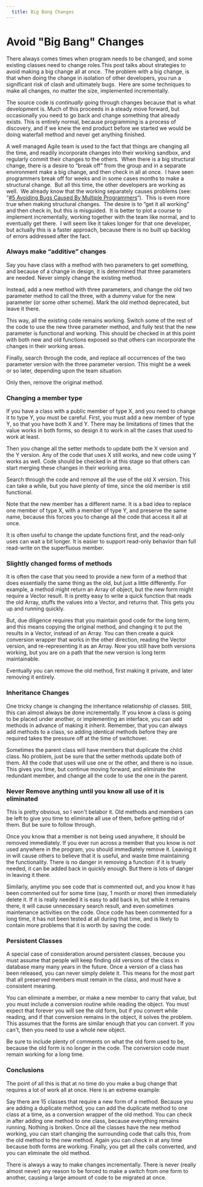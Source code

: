 ```yaml
---
  title: Big Bang Changes
---
```

#  Avoid "Big Bang" Changes

There always comes times when program needs to be changed, and some existing classes need to change roles.This post talks about strategies to avoid making a big change all at once.  The problem with a big change, is that when doing the change in isolation of other developers, you run a significant risk of clash and ultimately bugs.  Here are some techniques to make all changes, no matter the size, implemented incrementally.  

The source code is _continually_ going through changes because that is what development is. Much of this proceeds in a steady move forward, but occasionally you need to go back and change something that already exists. This is entirely normal, because programming is a process of discovery, and if we knew the end product before we started we would be doing waterfall method and never get anything finished. 

A well managed Agile team is used to the fact that things are changing all the time, and readily incorporate changes into their working sandbox, and regularly commit their changes to the others.  When there is a big structural change, there is a desire to “break off” from the group and in a separate environment make a big change, and then check in all at once.  I have seen programmers break off for weeks and in some cases months to make a structural change.  But all this time, the other developers are working as well.  We already know that the working separately causes problems (see:  “[#5 Avoiding Bugs Caused By Multiple Programmers](https://agiletribe.purplehillsbooks.com/2011/10/03/5-avoiding-bugs-caused-by-multiple-programmers/)“).  This is even more true when making structural changes.  The desire is to “get it all working” and then check in, but this is misguided.  It is better to plot a course to implement incrementally, working together with the team like normal, and to eventually get there.  I will seem like it takes longer for that one developer, but actually this is a faster approach, because there is no built up backlog of errors addressed after the fact.

### Always make “additive” changes

Say you have class with a method with two parameters to get something, and because of a change in design, it is determined that three parameters are needed. Never simply change the existing method.  

Instead, add a new method with three parameters, and change the old two parameter method to call the three, with a dummy value for the new parameter (or some other scheme). Mark the old method deprecated, but leave it there.  

This way, all the existing code remains working. Switch some of the rest of the code to use the new three parameter method, and fully test that the new parameter is functional and working. This should be checked in at this point with both new and old functions exposed so that others can incorporate the changes in their working areas.

Finally, search through the code, and replace all occurrences of the two parameter version with the three parameter version. This might be a week or so later, depending upon the team situation.

Only then, remove the original method.

### Changing a member type

If you have a class with a public member of type X, and you need to change it to type Y, you must be careful. First, you must add a new member of type Y, so that you have both X and Y. There may be limitations of times that the value works in both forms, so design it to work in all the cases that used to work at least.  

Then you change all the setter methods to update both the X version and the Y version. Any of the code that uses X still works, and new code using Y works as well. Code should be checked in at this stage so that others can start merging these changes in their working area.  

Search through the code and remove all the use of the old X version. This can take a while, but you have plenty of time, since the old member is still functional. 

Note that the new member has a different name. It is a bad idea to replace one member of type X, with a member of type Y, and preserve the same name, because this forces you to change all the code that access it all at once.  

It is often useful to change the update functions first, and the read-only uses can wait a bit longer. It is easier to support read-only behavior than full read-write on the superfluous member.

### Slightly changed forms of methods

It is often the case that you need to provide a new form of a method that does essentially the same thing as the old, but just a little differently. For example, a method might return an Array of object, but the new form might require a Vector result. It is pretty easy to write a quick function that reads the old Array, stuffs the values into a Vector, and returns that. This gets you up and running quickly.

But, due diligence requires that you maintain good code for the long term, and this means copying the original method, and changing it to put the results in a Vector, instead of an Array. You can then create a quick conversion wrapper that works in the other direction, reading the Vector version, and re-representing it as an Array. Now you still have both versions working, but you are on a path that the new version is long term maintainable.  

Eventually you can remove the old method, first making it private, and later removing it entirely.

### Inheritance Changes

One tricky change is changing the inheritance relationship of classes. Still, this can almost always be done incrementally. If you know a class is going to be placed under another, or implementing an interface, you can add methods in advance of making it inherit. Remember, that you can always add methods to a class, so adding identical methods before they are required takes the pressure off at the time of switchover.

Sometimes the parent class will have members that duplicate the child class. No problem, just be sure that the setter methods update both of them. All the code that uses will use one or the other, and there is no issue. This gives you time, but continue moving forward, and eliminate the redundant member, and change all the code to use the one in the parent.

### Never Remove anything until you know all use of it is eliminated

This is pretty obvious, so I won't belabor it. Old methods and members can be left to give you time to eliminate all use of them, before getting rid of them. But be sure to follow through.  

Once you know that a member is not being used anywhere, it should be removed immediately. If you ever run across a member that you know is not used anywhere in the program, you should immediately remove it. Leaving it in will cause others to believe that it is useful, and waste time maintaining the functionality. There is no danger in removing a function: if it is truely needed, it can be added back in quickly enough. But there is lots of danger in leaving it there.  

Similarly, anytime you see code that is commented out, and you know it has been commented out for some time (say, 1 month or more) then immediately delete it. If it is really needed it is easy to add back in, but while it remains there, it will cause unnecessary search result, and even sometimes maintenance activities on the code. Once code has been commented for a long time, it has not been tested at all during that time, and is likely to contain more problems that it is worth by saving the code.

### Persistent Classes

A special case of consideration around persistent classes, because you must assume that people will keep finding old versions of the class in database many many years in the future. Once a version of a class has been released, you can never simply delete it. This means for the most part that all preserved members must remain in the class, and must have a consistent meaning.  

You can eliminate a member, or make a new member to carry that value, but you must include a conversion routine while reading the object. You must expect that forever you will see the old form, but if you convert while reading, and if that conversion remains in the object, it solves the problem. This assumes that the forms are similar enough that you can convert. If you can't, then you need to use a whole new object.

Be sure to include plenty of comments on what the old form used to be, because the old form is no longer in the code. The conversion code must remain working for a long time.

### Conclusions

The point of all this is that at no time do you make a bug change that requires a lot of work all at once. Here is an extreme example:  

Say there are 15 classes that require a new form of a method. Because you are adding a duplicate method, you can add the duplicate method to one class at a time, as a conversion wrapper of the old method. You can check in after adding one method to one class, because everything remains running. Nothing is broken. Once all the classes have the new method working, you can start changing the surrounding code that calls this, from the old method to the new method. Again you can check in at any time because both forms are working. Finally, you get all the calls converted, and you can eliminate the old method.  

There is always a way to make changes incrementally. There is never (really almost never) any reason to be forced to make a switch from one form to another, causing a large amount of code to be migrated at once.